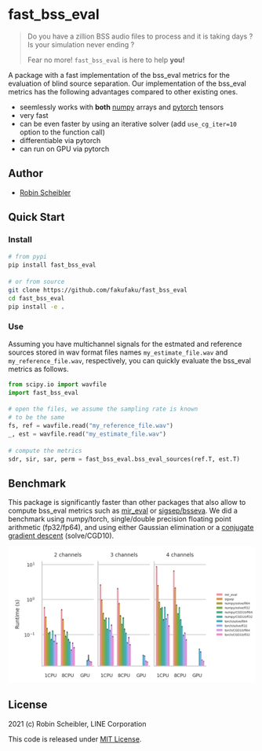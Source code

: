 fast\_bss\_eval
==============

> Do you have a zillion BSS audio files to process and it is taking days ?
> Is your simulation never ending ?
>
> Fear no more! `fast_bss_eval` is here to help **you!**

A package with a fast implementation of the bss\_eval metrics for the
evaluation of blind source separation.  Our implementation of the bss\_eval
metrics has the following advantages compared to other existing ones.

* seemlessly works with **both** [numpy](https://numpy.org/) arrays and [pytorch](https://pytorch.org) tensors
* very fast
* can be even faster by using an iterative solver (add `use_cg_iter=10` option to the function call)
* differentiable via pytorch
* can run on GPU via pytorch

Author
------

* [Robin Scheibler](robin.scheibler@linecorp.com)

Quick Start
-----------

### Install

```bash
# from pypi
pip install fast_bss_eval

# or from source
git clone https://github.com/fakufaku/fast_bss_eval
cd fast_bss_eval
pip install -e .
```

### Use

Assuming you have multichannel signals for the estmated and reference sources
stored in wav format files names ``my_estimate_file.wav`` and
``my_reference_file.wav``, respectively, you can quickly evaluate the bss_eval
metrics as follows.


```python
from scipy.io import wavfile
import fast_bss_eval

# open the files, we assume the sampling rate is known
# to be the same
fs, ref = wavfile.read("my_reference_file.wav")
_, est = wavfile.read("my_estimate_file.wav")

# compute the metrics
sdr, sir, sar, perm = fast_bss_eval.bss_eval_sources(ref.T, est.T)
```

Benchmark
---------

This package is significantly faster than other packages that also allow
to compute bss\_eval metrics such as [mir\_eval](https://github.com/craffel/mir_eval) or [sigsep/bsseva](https://github.com/sigsep/bsseval).
We did a benchmark using numpy/torch, single/double precision floating point
arithmetic (fp32/fp64), and using either Gaussian elimination or a [conjugate
gradient descent](https://en.wikipedia.org/wiki/Conjugate_gradient_method)
(solve/CGD10).

<img src="./docs/figures/channels_vs_runtime.png">

License
-------

2021 (c) Robin Scheibler, LINE Corporation

This code is released under [MIT License](https://opensource.org/licenses/MIT).
